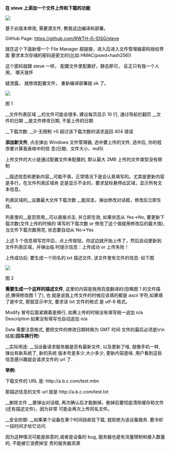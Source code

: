 **<font style="color:rgb(0, 0, 0);">在 steve 上添加一个文件上传和下载的功能</font>**

![](https://cdn.nlark.com/yuque/0/2025/png/33844902/1747301364406-790f0822-3c7f-42ca-9938-2fb505f7cd18.png)

<font style="color:rgb(0, 0, 0);">基于此版本修改, 需要源文件, 教我这边编译和部署。</font>

<font style="color:rgb(0, 0, 0);">GitHub Page:</font><font style="color:rgb(0, 0, 0);"> </font>[<font style="color:rgb(0, 0, 0);">https://github.com/RWTH-i5-IDSG/steve</font>](https://github.com/RWTH-i5-IDSG/steve)

<font style="color:rgb(0, 0, 0);">就在这个下面新增一个 File Manager 超链接，进入后进入文件管理器密码授权界面 要求本次存储的密码是密文的(比如 HMAC(pswd+hash256))</font>

<font style="color:rgb(0, 0, 0);">这个密码就跟 steve 一样， 配置文件里配置好，静态即可， 反正只有我一个人用， 哪天我怀</font>

<font style="color:rgb(0, 0, 0);">疑泄露， 就修改配置文件， 重新编译部署就 ok 了。</font>

![](https://cdn.nlark.com/yuque/0/2025/png/33844902/1747301364552-8139f02b-9649-4dbb-a813-e9ecbb283b0a.png)

<font style="color:rgb(0, 0, 0);">图 1</font>

<font style="color:rgb(0, 0, 0);">__文件列表区域 __的文件可能会很多, 建议每页显示 10 行, 通过导航栏翻页 __文件的日期 __是文件修改日期, 不是上传的日期</font>

<font style="color:rgb(0, 0, 0);">__下载次数: __0-无限制 >0 超过该下载次数的请求返回 404 错误</font>

**<font style="color:rgb(0, 0, 0);">添加新文件</font>**<font style="color:rgb(0, 0, 0);">, 点击弹出 Windows 文件管理器, 选中要上传的文件, 选中后, 你的程序要计算我表格中的信 息(日期、文件大小、md5)</font>

<font style="color:rgb(0, 0, 0);">上传文件的大小是通过配置文件来配置的, 默认最大 2MB 上传的文件类型没有限制</font>

<font style="color:rgb(0, 0, 0);">__描述信息和更新内容__可能不填，正常情况下是会认真填写的。尤其是更新内容是多行，在文件列表区域肯 定是显示不全的，要求鼠标悬停此区域，显示所有文本信息。</font>

<font style="color:rgb(0, 0, 0);">列表区域的__设置最大文件下载次数 __能双击，弹出修改对话框，修改后立即生效。</font>

<font style="color:rgb(0, 0, 0);">列表里的__是否禁用__可以直接点击, 并立即生效, 如果状态从 Yes->No, 要更新下载次数(文件上传的时候的 填写的下载次数 or 修改了这个值就用修改后的最大值), 当文件下载次数用完, 状态要自动从 No->Yes</font>

<font style="color:rgb(0, 0, 0);">上述 5 个信息填写完毕后，点上传按钮，你这边就开始上传了，然后自动更新到文件列表区域，并弹出临 时提示信息：上传成功 or 上传失败！</font>

<font style="color:rgb(0, 0, 0);">上传成功后: 要生成一个同名的.txt 描述文件, 该文件里有文件的信息: 如下图</font>

![](https://cdn.nlark.com/yuque/0/2025/jpeg/33844902/1747301364400-8d7ba103-bc33-4624-9e51-e73693dcae9f.jpeg)

<font style="color:rgb(0, 0, 0);">图 2</font>

**<font style="color:rgb(0, 0, 0);">需要生成一个这样的描述文件</font>**<font style="color:rgb(0, 0, 0);">, 这里的内容是我用百度翻译的(忽略图 1 的文件描述,懒得修改图 1 了), 也 就是说我上传文件的时候应该填的都是 ascii 字符,如果填了是中文, 那就显示中文, 要求该 txt 文件的格式 是 utf-8 格式。</font>

<font style="color:rgb(0, 0, 0);">Modify 冒号后面紧跟着是换行, 如果上传的时候没有填写统一追加 n/a Description 如果没有填写也自动追加 n/a</font>

<font style="color:rgb(0, 0, 0);">Date 需要注意格式, 要把文件的修改日期转换为 GMT 时间 文件的最后必须是\r\n 结尾(</font>**<font style="color:rgb(0, 0, 0);">回车换行符</font>**<font style="color:rgb(0, 0, 0);">)</font>

<font style="color:rgb(0, 0, 0);">__实际用途: __当设备请求服务器是否有最新文件, 以及更新了啥, 就像手机一样, 弹出有新系统了, 新的系统 版本号是多少,大小多少, 更新内容是啥. 用户看到这些信息感兴趣就会请求文件的 url 了.</font>

**<font style="color:rgb(0, 0, 0);">举例:</font>**

<font style="color:rgb(0, 0, 0);">下载文件的 URL 是:</font><font style="color:rgb(0, 0, 0);"> </font><font style="color:rgb(0, 0, 0);">http://a\.b\.c\.com/test\.mbn</font>

<font style="color:rgb(0, 0, 0);">那描述信息的文件 url 就是</font><font style="color:rgb(0, 0, 0);"> </font><font style="color:rgb(0, 0, 0);">http://a\.b\.c\.com/test\.txt</font>

<font style="color:rgb(0, 0, 0);">__删除文件 __要弹出对话框, 再次确认后才能删掉，删掉后要彻底清除缓存和文件(还有描述文件)，因为非常 可能会再次上传同名文件。</font>

<font style="color:rgb(0, 0, 0);">__安全防御: __如果某个设备在某个时间段疯狂下载, 就拒绝为该设备服务. 要冷却一段时间才给它访问.</font>

<font style="color:rgb(0, 0, 0);">因为这种情况可能是故意的,或者是设备的 bug, 服务器也是有流量限制和接入数量的, 不能被它浪费掉宝 贵的服务器资源</font>


